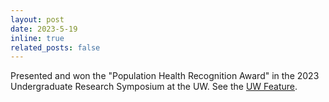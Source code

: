 ```yaml
---
layout: post
date: 2023-5-19
inline: true
related_posts: false
---
```


Presented and won the "Population Health Recognition Award" in the 2023 Undergraduate Research Symposium at the UW. See the [UW Feature](https://www.washington.edu/populationhealth/2023/05/09/honorees-announced-for-2023-undergraduate-research-recognition-awards/).
